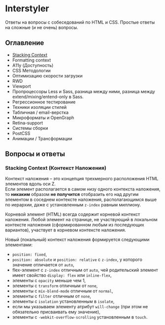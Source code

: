 # Interstyler

Ответы на вопросы с собеседований по HTML и CSS.
Простые ответы на сложные (и не очень) вопросы.

## Оглавление
- [Stacking Context](#stacking-context-контекст-наложения)
- Formatting context
- A11y (Доступность)
- CSS Методологии
- Оптимизацию скорости загрузки
- RWD
- Viewport
- Пропроцессоры Less и Sass, разница между ними, разница между extend/mixing/entend-only в Sass.
- Регрессионное тестирование
- Техники изоляции стилей
- Табличная / email-верстка
- Микроформаты и OpenGraph
- Retina-support
- Системы сборки
- PostCSS
- Анимации / Трансформации

## Вопросы и ответы

### Stacking Context (Контекст Наложения)

Контекст наложения – это концепция трехмерного расположения HTML элементов вдоль оси Z.  
Если элемент располагается в самом низу одного контекста наложения, то **никаким** образом **не получится** отобразить его над другим элементом в соседнем контексте наложения, располагающимся выше по иерархии, даже с установленным `z-index` равным миллиону.

Корневой элемент (HTML) всегда содержит корневой контекст наложения. Любой элемент на странице, не участвующий в локальном контексте наложения (сформированном любым из последующих вариантов), участвует в корневом контексте наложения.

Новый (локальный) контекст наложения формируется следующими элементами:
- `position: fixed`,
- `position: absolute` и `position: relative` с `z-index`, у которого значение отличается от `auto`,
- flex-элемент с `z-index` отличным от `auto`, чей родительский элемент имеет свойство `display: flex` или `inline-flex`,
- элементы с `opacity` меньше чем 1,
- элементы с `transform` отличным от `none`,
- элементы с `mix-blend-mode` отличным от `normal`,
- элементы с `filter` отличным от `none`,
- элементы с `isolation` установленным в  `isolate`,
- если мы указываем элементу атрибут `will-change` (при этом не обязательно присваивать ему значение),
- элементы с `-webkit-overflow-scrolling` установленным в `touch`.

